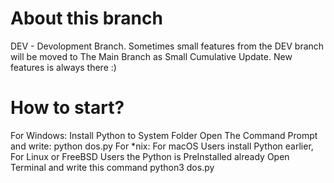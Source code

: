 # About this branch
DEV - Devolopment Branch. Sometimes small features from the DEV branch will be moved to The Main Branch as Small Cumulative Update. New features is always there :)
# How to start?
For Windows:
Install Python to System Folder
Open The Command Prompt and write:
python dos.py
For *nix:
For macOS Users install Python earlier, For Linux or FreeBSD Users the Python is PreInstalled already
Open Terminal and write this command
python3 dos.py
